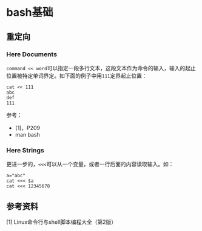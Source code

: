 # bash基础

## 重定向

### Here Documents

`command << word`可以指定一段多行文本，这段文本作为命令的输入，输入的起止位置被特定单词界定。如下面的例子中用`111`定界起止位置：
```shell
cat << 111
abc
def
111
```

参考：
* [1]，P209
* man bash

### Here Strings

更进一步的，`<<<`可以从一个变量，或者一行后面的内容读取输入。如：
```shell
a="abc"
cat <<< $a
cat <<< 12345678
```


## 参考资料

[1] Linux命令行与shell脚本编程大全（第2版）

